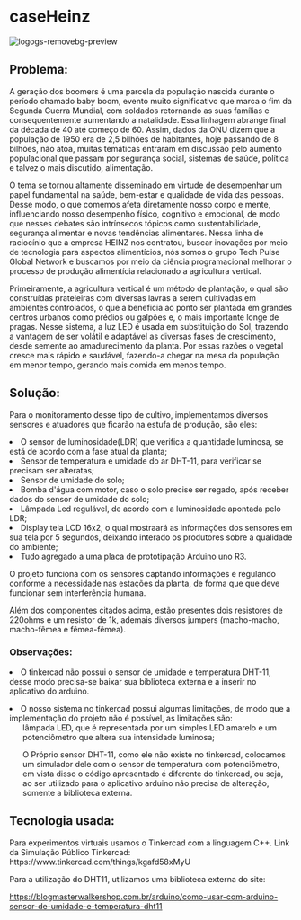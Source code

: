 # caseHeinz

![logogs-removebg-preview](https://github.com/Rodrigo-Brasileiro/caseHeinz/assets/126472820/2cd126f6-513e-4762-bfc2-2e14e4d12019)

<h2>Problema:</h2>
  <p> A geração dos boomers é uma parcela da população nascida durante o período chamado baby boom, evento muito significativo que marca o fim da Segunda Guerra Mundial, com soldados retornando as suas famílias e consequentemente aumentando a natalidade. Essa linhagem abrange final da década de 40 até começo de 60. Assim, dados da ONU dizem que a população de 1950 era de 2,5 bilhões de habitantes, hoje passando de 8 bilhões, não atoa, muitas temáticas entraram em discussão pelo aumento populacional que passam por segurança social, sistemas de saúde, política e talvez o mais discutido, alimentação. </p>
  <p> O tema se tornou altamente disseminado em virtude de desempenhar um papel fundamental na saúde, bem-estar e qualidade de vida das pessoas. Desse modo, o que comemos afeta diretamente nosso corpo e mente, influenciando nosso desempenho físico, cognitivo e emocional, de modo que nesses debates são intrínsecos tópicos como sustentabilidade, segurança alimentar e novas tendências alimentares. Nessa linha de raciocínio que a empresa HEINZ nos contratou, buscar inovações por meio de tecnologia para aspectos alimentícios, nós somos o grupo Tech Pulse Global Network e buscamos por meio da ciência programacional melhorar o processo de produção alimentícia relacionado a agricultura vertical.</p>

  <p> Primeiramente, a agricultura vertical é um método de plantação, o qual são construídas prateleiras com diversas lavras a serem cultivadas em ambientes controlados, o que a beneficia ao ponto ser plantada em grandes centros urbanos como prédios ou galpões e, o mais importante longe de pragas. Nesse sistema, a luz LED é usada em substituição do Sol, trazendo a vantagem de ser volátil e adaptável as diversas fases de crescimento, desde semente ao amadurecimento da planta. Por essas razões o vegetal cresce mais rápido e saudável, fazendo-a chegar na mesa da população em menor tempo, gerando mais comida em menos tempo.</p>



<h2>Solução:</h2>
  <p> Para o monitoramento desse tipo de cultivo, implementamos diversos sensores e atuadores que ficarão na estufa de produção, são eles:</p>
    <li>O sensor de luminosidade(LDR) que verifica a quantidade luminosa, se está de acordo com a fase atual da planta;</li>
    <li>Sensor de temperatura e umidade do ar DHT-11, para verificar se precisam ser alteratas;</li>
    <li>Sensor de umidade do solo;</li>
    <li>Bomba d'água com motor, caso o solo precise ser regado, após receber dados do sensor de umidade do solo;</li>
    <li>Lâmpada Led regulável, de acordo com a luminosidade apontada pelo LDR;</li>
    <li>Display tela LCD 16x2, o qual mostraará as informações dos sensores em sua tela por 5 segundos, deixando interado os produtores sobre a qualidade do ambiente;</li>
    <li>Tudo agregado a uma placa de prototipação Arduino uno R3.</li>
  <p>O projeto funciona com os sensores captando informações e regulando conforme a necessidade nas estações da planta, de forma que que deve funcionar sem interferência humana.</p>
  <p>Além dos componentes citados acima, estão presentes dois resistores de 220ohms e um resistor de 1k, ademais diversos jumpers (macho-macho, macho-fêmea e fêmea-fêmea). </p>

 
<h3>Observações:</h3>
  <li> O tinkercad não possui o sensor de umidade e temperatura DHT-11, desse modo precisa-se baixar sua biblioteca externa e a inserir no aplicativo do arduino.</p>
  <li> O nosso sistema no tinkercad possui algumas limitações, de modo que a implementação do projeto não é possível, as limitações são:
    <ol> lâmpada LED, que é representada por um simples LED amarelo e um potenciômetro que altera sua intensidade luminosa;</ol>
    <ol> O Próprio sensor DHT-11, como ele não existe no tinkercad, colocamos um simulador dele com o sensor de temperatura com potenciômetro, em vista disso o código apresentado é diferente do tinkercad, ou seja, ao ser utilizado para o aplicativo arduino não precisa de alteração, somente a biblioteca externa.</ol>

<h2>Tecnologia usada:</h2>
  <p>Para experimentos virtuais usamos o Tinkercad com a linguagem C++.
  Link da Simulação Público Tinkercad:
  https://www.tinkercad.com/things/kgafd58xMyU  

Para a utilização do DHT11, utilizamos uma biblioteca externa do site:

https://blogmasterwalkershop.com.br/arduino/como-usar-com-arduino-sensor-de-umidade-e-temperatura-dht11 </p>




 

